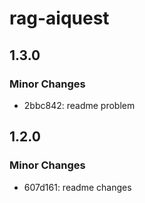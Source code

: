 # rag-aiquest

## 1.3.0

### Minor Changes

- 2bbc842: readme problem

## 1.2.0

### Minor Changes

- 607d161: readme changes

